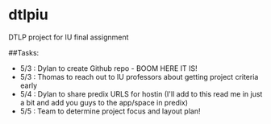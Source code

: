# dtlpiu
DTLP project for IU final assignment

##Tasks:
- 5/3 : Dylan to create Github repo - BOOM HERE IT IS!
- 5/3 : Thomas to reach out to IU professors about getting project criteria early
- 5/4 : Dylan to share predix URLS for hostin (I'll add to this read me in just a bit and add you guys to the app/space in predix)
- 5/5 : Team to determine project focus and layout plan!
